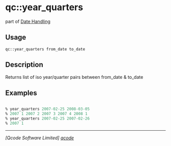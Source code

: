 qc::year_quarters
=================

part of [Date Handling](../date.md)

Usage
-----
`qc::year_quarters from_date to_date`

Description
-----------
Returns list of iso year/quarter pairs between from_date & to_date

Examples
--------
```tcl

% year_quarters 2007-02-25 2008-03-05
% 2007 1 2007 2 2007 3 2007 4 2008 1
% year_quarters 2007-02-25 2007-02-26
% 2007 1

```

----------------------------------
*[Qcode Software Limited] [qcode]*

[qcode]: http://www.qcode.co.uk "Qcode Software"